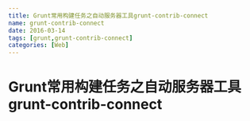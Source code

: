 ```yaml
---
title: Grunt常用构建任务之自动服务器工具grunt-contrib-connect
name: grunt-contrib-connect
date: 2016-03-14
tags: [grunt,grunt-contrib-connect]
categories: [Web]
---
```


# Grunt常用构建任务之自动服务器工具grunt-contrib-connect
